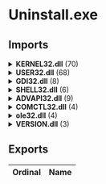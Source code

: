 # Uninstall.exe

## Imports

<details><summary><b>KERNEL32.dll</b> (70)</summary><p>

| Ordinal | Name |
| ------- | ---- |
| 1130 | SetFileTime |
| 96 | CompareFileTime |
| 1053 | SearchPathW |
| 609 | GetShortPathNameW |
| 507 | GetFullPathNameW |
| 867 | MoveFileW |
| 1101 | SetCurrentDirectoryW |
| 490 | GetFileAttributesW |
| 514 | GetLastError |
| 129 | CreateDirectoryW |
| 1121 | SetFileAttributesW |
| 1202 | Sleep |
| 659 | GetTickCount |
| 143 | CreateFileW |
| 496 | GetFileSize |
| 532 | GetModuleFileNameW |
| 448 | GetCurrentProcess |
| 117 | CopyFileW |
| 281 | ExitProcess |
| 687 | GetWindowsDirectoryW |
| 645 | GetTempPathW |
| 391 | GetCommandLineW |
| 1112 | SetErrorMode |
| 82 | CloseHandle |
| 1358 | lstrlenW |
| 1355 | lstrcpynW |
| 463 | GetDiskFreeSpaceW |
| 709 | GlobalUnlock |
| 702 | GlobalLock |
| 181 | CreateThread |
| 831 | LoadLibraryW |
| 168 | CreateProcessW |
| 1348 | lstrcmpiA |
| 643 | GetTempFileNameW |
| 1343 | lstrcatW |
| 581 | GetProcAddress |
| 828 | LoadLibraryA |
| 533 | GetModuleHandleA |
| 896 | OpenProcess |
| 1352 | lstrcpyW |
| 676 | GetVersionExW |
| 624 | GetSystemDirectoryW |
| 674 | GetVersion |
| 1351 | lstrcpyA |
| 1027 | RemoveDirectoryW |
| 1345 | lstrcmpA |
| 1349 | lstrcmpiW |
| 1346 | lstrcmpW |
| 285 | ExpandEnvironmentStringsW |
| 691 | GlobalAlloc |
| 1273 | WaitForSingleObject |
| 479 | GetExitCodeProcess |
| 698 | GlobalFree |
| 536 | GetModuleHandleW |
| 830 | LoadLibraryExW |
| 354 | FreeLibrary |
| 1323 | WritePrivateProfileStringW |
| 578 | GetPrivateProfileStringW |
| 1297 | WideCharToMultiByte |
| 1357 | lstrlenA |
| 870 | MulDiv |
| 1317 | WriteFile |
| 960 | ReadFile |
| 871 | MultiByteToWideChar |
| 1126 | SetFilePointer |
| 302 | FindClose |
| 325 | FindNextFileW |
| 313 | FindFirstFileW |
| 214 | DeleteFileW |
| 1354 | lstrcpynA |

</p></details>
<details><summary><b>USER32.dll</b> (68)</summary><p>

| Ordinal | Name |
| ------- | ---- |
| 263 | GetAsyncKeyState |
| 462 | IsDlgButtonChecked |
| 621 | ScreenToClient |
| 347 | GetMessagePos |
| 30 | CallWindowProcW |
| 480 | IsWindowVisible |
| 487 | LoadBitmapW |
| 73 | CloseClipboard |
| 646 | SetClipboardData |
| 213 | EmptyClipboard |
| 550 | OpenClipboard |
| 758 | TrackPopupMenu |
| 412 | GetWindowRect |
| 10 | AppendMenuW |
| 107 | CreatePopupMenu |
| 382 | GetSystemMetrics |
| 218 | EndDialog |
| 214 | EnableMenuItem |
| 381 | GetSystemMenu |
| 644 | SetClassLongW |
| 476 | IsWindowEnabled |
| 710 | SetWindowPos |
| 172 | DialogBoxParamW |
| 62 | CheckDlgButton |
| 110 | CreateWindowExW |
| 748 | SystemParametersInfoW |
| 590 | RegisterClassW |
| 656 | SetDlgItemTextW |
| 298 | GetDlgItemTextW |
| 530 | MessageBoxIndirectW |
| 47 | CharNextA |
| 60 | CharUpperW |
| 52 | CharPrevW |
| 821 | wvsprintfW |
| 175 | DispatchMessageW |
| 563 | PeekMessageW |
| 818 | wsprintfA |
| 166 | DestroyWindow |
| 99 | CreateDialogParamW |
| 699 | SetTimer |
| 715 | SetWindowTextW |
| 567 | PostQuitMessage |
| 659 | SetForegroundWindow |
| 735 | ShowWindow |
| 819 | wsprintfW |
| 635 | SendMessageTimeoutW |
| 491 | LoadCursorW |
| 648 | SetCursor |
| 406 | GetWindowLongW |
| 379 | GetSysColor |
| 49 | CharNextW |
| 270 | GetClassInfoW |
| 245 | ExitWindowsEx |
| 475 | IsWindow |
| 295 | GetDlgItem |
| 708 | SetWindowLongW |
| 495 | LoadImageW |
| 289 | GetDC |
| 216 | EnableWindow |
| 446 | InvalidateRect |
| 636 | SendMessageW |
| 156 | DefWindowProcW |
| 14 | BeginPaint |
| 276 | GetClientRect |
| 246 | FillRect |
| 208 | DrawTextW |
| 220 | EndPaint |
| 249 | FindWindowExW |

</p></details>
<details><summary><b>GDI32.dll</b> (8)</summary><p>

| Ordinal | Name |
| ------- | ---- |
| 638 | SetBkColor |
| 459 | GetDeviceCaps |
| 230 | DeleteObject |
| 44 | CreateBrushIndirect |
| 64 | CreateFontIndirectW |
| 639 | SetBkMode |
| 678 | SetTextColor |
| 631 | SelectObject |

</p></details>
<details><summary><b>SHELL32.dll</b> (6)</summary><p>

| Ordinal | Name |
| ------- | ---- |
| 123 | SHBrowseForFolderW |
| 215 | SHGetPathFromIDListW |
| 189 | SHGetFileInfoW |
| 290 | ShellExecuteW |
| 172 | SHFileOperationW |
| 223 | SHGetSpecialFolderLocation |

</p></details>
<details><summary><b>ADVAPI32.dll</b> (9)</summary><p>

| Ordinal | Name |
| ------- | ---- |
| 592 | RegEnumKeyW |
| 609 | RegOpenKeyExW |
| 560 | RegCloseKey |
| 580 | RegDeleteKeyW |
| 584 | RegDeleteValueW |
| 569 | RegCreateKeyExW |
| 638 | RegSetValueExW |
| 622 | RegQueryValueExW |
| 594 | RegEnumValueW |

</p></details>
<details><summary><b>COMCTL32.dll</b> (4)</summary><p>

| Ordinal | Name |
| ------- | ---- |
| 79 | ImageList_AddMasked |
| 84 | ImageList_Destroy |
| 17 |  |
| 83 | ImageList_Create |

</p></details>
<details><summary><b>ole32.dll</b> (4)</summary><p>

| Ordinal | Name |
| ------- | ---- |
| 104 | CoTaskMemFree |
| 306 | OleInitialize |
| 329 | OleUninitialize |
| 16 | CoCreateInstance |

</p></details>
<details><summary><b>VERSION.dll</b> (3)</summary><p>

| Ordinal | Name |
| ------- | ---- |
| 5 | GetFileVersionInfoSizeW |
| 6 | GetFileVersionInfoW |
| 14 | VerQueryValueW |

</p></details>

## Exports


| Ordinal | Name |
| ------- | ---- |

</p></details>
